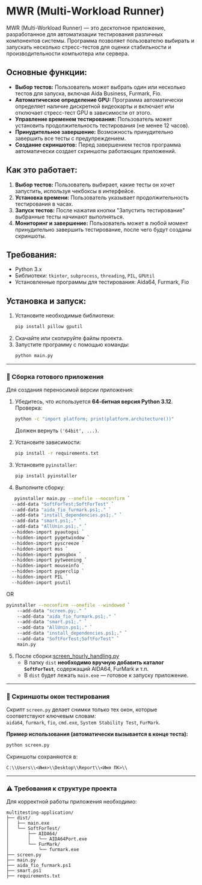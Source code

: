 # MWR (Multi-Workload Runner)

MWR (Multi-Workload Runner) — это десктопное приложение, разработанное для автоматизации тестирования различных компонентов системы. Программа позволяет пользователю выбирать и запускать несколько стресс-тестов для оценки стабильности и производительности компьютера или сервера.

## Основные функции:

- **Выбор тестов:** Пользователь может выбрать один или несколько тестов для запуска, включая Aida Business, Furmark, Fio.
- **Автоматическое определение GPU:** Программа автоматически определяет наличие дискретной видеокарты и включает или отключает стресс-тест GPU в зависимости от этого.
- **Управление временем тестирования:** Пользователь может установить продолжительность тестирования (не менее 12 часов).
- **Принудительное завершение:** Возможность принудительно завершить все тесты с предупреждением.
- **Создание скриншотов:** Перед завершением тестов программа автоматически создает скриншоты работающих приложений.

## Как это работает:

1. **Выбор тестов:** Пользователь выбирает, какие тесты он хочет запустить, используя чекбоксы в интерфейсе.
2. **Установка времени:** Пользователь указывает продолжительность тестирования в часах.
3. **Запуск тестов:** После нажатия кнопки "Запустить тестирование" выбранные тесты начинают выполняться.
4. **Мониторинг и завершение:** Пользователь может в любой момент принудительно завершить тестирование, после чего будут созданы скриншоты.

## Требования:

- Python 3.x
- Библиотеки: `tkinter`, `subprocess`, `threading`, `PIL`, `GPUtil`
- Установленные программы для тестирования: Aida64, Furmark, Fio

## Установка и запуск:

1. Установите необходимые библиотеки:
   ```bash
   pip install pillow gputil
   ```
2. Скачайте или скопируйте файлы проекта.
3. Запустите программу с помощью команды:
   ```bash
   python main.py
   ```

---

### 🚀 Сборка готового приложения

Для создания переносимой версии приложения:

1. Убедитесь, что используется **64-битная версия Python 3.12**.  
   Проверка:
   ```bash
   python -c "import platform; print(platform.architecture())"
   ```
   Должен вернуть `('64bit', ...)`.

2. Установите зависимости:
   ```bash
   pip install -r requirements.txt
   ```

3. Установите `pyinstaller`:
   ```bash
   pip install pyinstaller
   ```

4. Выполните сборку:
```bash
   pyinstaller main.py --onefile --noconfirm `
  --add-data "SoftForTest;SoftForTest" `
  --add-data "aida_fio_furmark.ps1;." `
  --add-data "install_dependencies.ps1;." `
  --add-data "smart.ps1;." `
  --add-data "AllUnin.ps1;." `
  --hidden-import pyautogui `
  --hidden-import pygetwindow `
  --hidden-import pyscreeze `
  --hidden-import mss `
  --hidden-import pymsgbox `
  --hidden-import pytweening `
  --hidden-import mouseinfo `
  --hidden-import pyperclip `
  --hidden-import PIL `
  --hidden-import psutil

```
OR
```bash
pyinstaller --noconfirm --onefile --windowed `
    --add-data "screen.py;." `
    --add-data "aida_fio_furmark.ps1;." `
    --add-data "smart.ps1;." `
    --add-data "AllUnin.ps1;." `
    --add-data "install_dependencies.ps1;." `
    --add-data "SoftForTest;SoftForTest" `
    main.py
```

5. После сборки:[screen_hourly_handling.py](../../Downloads/screen_hourly_handling.py)
   - В папку `dist` **необходимо вручную добавить каталог `SoftForTest`**, содержащий AIDA64, FurMark и т.п.
   - В `dist` будет лежать `main.exe` — готовое к запуску приложение.

---

### 📸 Скриншоты окон тестирования

Скрипт `screen.py` делает снимки только тех окон, которые соответствуют ключевым словам:  
`aida64`, `furmark`, `fio`, `cmd.exe`, `System Stability Test`, `FurMark`.

**Пример использования (автоматически вызывается в конце теста):**
```bash
python screen.py
```

Скриншоты сохраняются в:
```
C:\\Users\\<Имя>\\Desktop\\Report\\<Имя ПК>\\
```

---

### ⚠️ Требования к структуре проекта

Для корректной работы приложения необходимо:

```
multitesting-application/
├── dist/
│   ├── main.exe
│   └── SoftForTest/
│       ├── AIDA64/
│       │   └── AIDA64Port.exe
│       └── FurMark/
│           └── furmark.exe
├── screen.py
├── main.py
├── aida_fio_furmark.ps1
├── smart.ps1
├── requirements.txt
```
